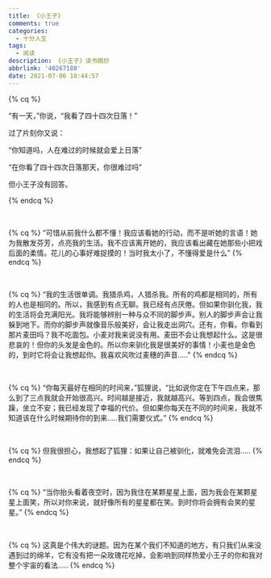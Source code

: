 ```yaml
---
title: 《小王子》
comments: true
categories:
  - 十分人生
tags:
  - 阅读
description: 《小王子》读书摘抄
abbrlink: '40267188'
date: 2021-07-06 18:44:57
---
```


{% cq %} 

“有一天，”你说，“我看了四十四次日落！”

过了片刻你又说：

“你知道吗，人在难过的时候就会爱上日落”

“在你看了四十四次日落那天，你很难过吗”

但小王子没有回答。

{% endcq %}

<br/>



{% cq %} “可惜从前我什么都不懂！我应该看她的行动，而不是听她的言语！她为我散发芬芳，点亮我的生活。我不应该离开她的，我应该看出藏在她那些小把戏后面的柔情。花儿的心事好难捉摸的！当时我太小了，不懂得爱是什么” {% endcq %}

<br/>

{% cq %} “我的生活很单调。我猎杀鸡，人猎杀我。所有的鸡都是相同的，所有的人也是相同的。所以，我感到有点无聊。我已经有点厌倦。但如果你驯化我，我的生活将会充满阳光。我将能够辨别一种与众不同的脚步声。别人的脚步声会让我躲到地下。而你的脚步声就像音乐般美好，会让我走出洞穴。还有，你看。你看到那片麦田吗？我不吃面包。小麦对我来说没有用。麦田不会让我想起什么。这是很悲哀的！但你的头发是金色的。所以你来驯化我是很美好的事情！小麦也是金色的，到时它将会让我想起你。我喜欢风吹过麦穗的声音....." {% endcq %}

<br/>

{% cq %} “你每天最好在相同的时间来，”狐狸说，“比如说你定在下午四点来，那么到了三点我就会开始很高兴。时间越是接近，我就越高兴。等到四点，我会很焦躁，坐立不安；我已经发现了幸福的代价。但如果你每天在不同的时间来，我就不知道该在什么时候期待你的到来.....我们需要仪式。” {% endcq %}

<br/>

{% cq %} 但我很担心，我想起了狐狸：如果让自己被驯化，就难免会流泪..... {% endcq %}

<br/>

{% cq %} “当你抬头看着夜空时，因为我住在某颗星星上面，因为我会在某颗星星上面笑，所以对你来说，就好像所有的星星都在笑。到时你将会拥有会笑的星星。” {% endcq %}

<br/>

{% cq %} 这真是个伟大的谜题。因为在某个我们不知道的地方，有只我们从来没遇到过的绵羊，它有没有把一朵玫瑰花吃掉，会影响到同样热爱小王子的你和我对整个宇宙的看法..... {% endcq %}